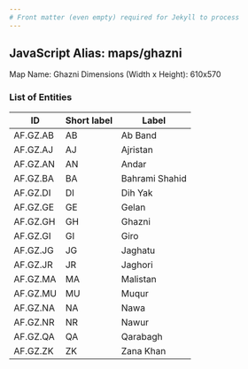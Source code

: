 ```yaml
---
# Front matter (even empty) required for Jekyll to process
---
```


## JavaScript Alias: maps/ghazni

Map Name: Ghazni
Dimensions (Width x Height): 610x570





### List of Entities

ID | Short label | Label
---|---|---|
AF.GZ.AB|AB|Ab Band
AF.GZ.AJ|AJ|Ajristan
AF.GZ.AN|AN|Andar
AF.GZ.BA|BA|Bahrami Shahid
AF.GZ.DI|DI|Dih Yak
AF.GZ.GE|GE|Gelan
AF.GZ.GH|GH|Ghazni
AF.GZ.GI|GI|Giro
AF.GZ.JG|JG|Jaghatu
AF.GZ.JR|JR|Jaghori
AF.GZ.MA|MA|Malistan
AF.GZ.MU|MU|Muqur
AF.GZ.NA|NA|Nawa
AF.GZ.NR|NR|Nawur
AF.GZ.QA|QA|Qarabagh
AF.GZ.ZK|ZK|Zana Khan
